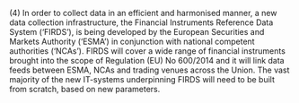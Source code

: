 (4) In order to collect data in an efficient and harmonised manner, a new data collection infrastructure, the Financial Instruments Reference Data System (‘FIRDS’), is being developed by the European Securities and Markets Authority (‘ESMA’) in conjunction with national competent authorities (‘NCAs’). FIRDS will cover a wide range of financial instruments brought into the scope of Regulation (EU) No 600/2014 and it will link data feeds between ESMA, NCAs and trading venues across the Union. The vast majority of the new IT-systems underpinning FIRDS will need to be built from scratch, based on new parameters.